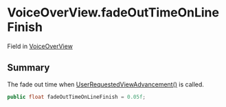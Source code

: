 # VoiceOverView.fadeOutTimeOnLineFinish

Field in [VoiceOverView](/docs/api/csharp/yarn.unity.voiceoverview.md)

## Summary


The fade out time when  <a href="yarn.unity.voiceoverview.userrequestedviewadvancement.md">UserRequestedViewAdvancement()</a>  is
called.


```csharp
public float fadeOutTimeOnLineFinish = 0.05f;
```

